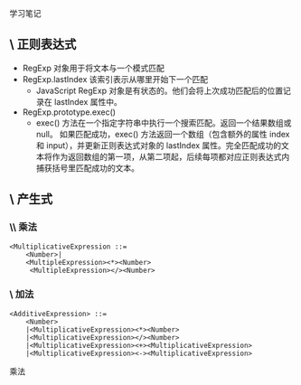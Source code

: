 学习笔记

## \\ 正则表达式
* RegExp 对象用于将文本与一个模式匹配
* RegExp.lastIndex 该索引表示从哪里开始下一个匹配
    * JavaScript RegExp 对象是有状态的。他们会将上次成功匹配后的位置记录在 lastIndex 属性中。
* RegExp.prototype.exec()
    * exec() 方法在一个指定字符串中执行一个搜索匹配。返回一个结果数组或 null。
      如果匹配成功，exec() 方法返回一个数组（包含额外的属性 index 和 input），并更新正则表达式对象的 lastIndex 属性。完全匹配成功的文本将作为返回数组的第一项，从第二项起，后续每项都对应正则表达式内捕获括号里匹配成功的文本。

## \\ 产生式
### \\\ 乘法
```
<MultiplicativeExpression ::=
    <Number>|
    <MultipleExpression><*><Number>
     <MultipleExpression></><Number>
```


### \\ 加法

```
<AdditiveExpression> ::=
    <Number>
    |<MultiplicativeExpression><*><Number>
    |<MultiplicativeExpression></><Number>
    |<MultiplicativeExpression><+><MultiplicativeExpression>
    |<MultiplicativeExpression><-><MultiplicativeExpression>
```

乘法
